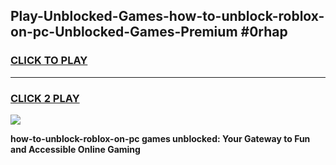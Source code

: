 
## Play-Unblocked-Games-how-to-unblock-roblox-on-pc-Unblocked-Games-Premium #0rhap
<h3>
<a href="https://premium.freeplayer.one?title=how-to-unblock-roblox-on-pc&ref=12M">CLICK TO PLAY</a></h3>
<hr>

<h3>
<a href="https://premium.freeplayer.one?title=how-to-unblock-roblox-on-pc&ref=12M">CLICK 2 PLAY</a>
  
</h3>

<a href="https://premium.freeplayer.one?title=how-to-unblock-roblox-on-pc&ref=12M"><img src="https://clearcache.store/games.png"></a>


**how-to-unblock-roblox-on-pc games unblocked: Your Gateway to Fun and Accessible Online Gaming**
